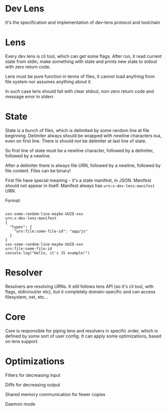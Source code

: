 # Dev Lens

It's the specification and implementation of dev-lens protocol and toolchain

# Lens

Every dev lens is cli tool, which can get some flags. After run, it read current state from stdin, make something with state and prints new state to stdout with zero return code.

Lens must be pure function in terms of files, it cannot load anything from file system nor assumes anything about it.

In such case lens should fail with clear stdout, non-zero return code and message error in stderr.

# State

State is a bunch of files, which is delimited by some random line at file beginning. Delimiter always should be wrapped with newline characters `0xA`, even on first line. There is should not be delimiter at last line of state.

So first line of state must be a newline character, followed by a delimiter, followed by a newline.

After a delimiter there is always file URN, followed by a newline, followed by file content. Files can be binary!

First file have special meaning - it's a state manifest, in JSON. Manifest should not appear in itself.
Manifest always has `urn:x-dev-lens:manifest` URN.

Format:
```

xxx-some-random-line-maybe-UUID-xxx
urn:x-dev-lens:manifest
{
  "types": {
    "urn:file:some-file-id": "app/js"
  }
}
xxx-some-random-line-maybe-UUID-xxx
urn:file:some-file-id
console.log("Hello, it's JS example!")
```

# Resolver

Resolvers are resolving URNs. It still follows lens API (so it's cli tool, with flags, stdin/out/er etc), but it completely domain-specific and can access filesystem, net, etc...

# Core

Core is responsible for piping lens and resolvers in specific order, which is defined by some sort of user config. It can apply some optimizations, based on lens support.

# Optimizations

Filters for decreasing input

Diffs for decreasing output

Shared memory communication for fewer copies

Daemon mode
